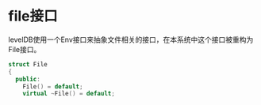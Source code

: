 # file接口

levelDB使用一个Env接口来抽象文件相关的接口，在本系统中这个接口被重构为File接口。

```c++
struct File
{
  public:
    File() = default;
    virtual ~File() = default;
```